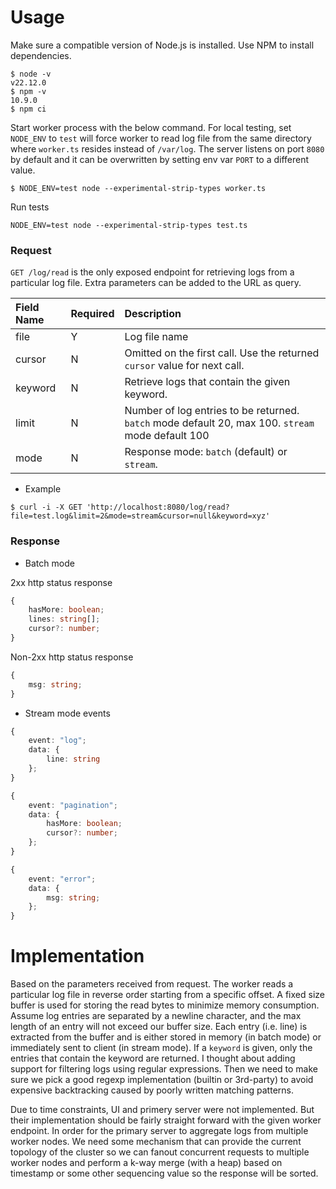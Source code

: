 # Usage

Make sure a compatible version of Node.js is installed. Use NPM to install dependencies.

```
$ node -v
v22.12.0
$ npm -v
10.9.0
$ npm ci
```

Start worker process with the below command. For local testing, set `NODE_ENV` to
`test` will force worker to read log file from the same directory where `worker.ts`
resides instead of `/var/log`. The server listens on port `8080` by default and it can
be overwritten by setting env var `PORT` to a different value.

```
$ NODE_ENV=test node --experimental-strip-types worker.ts
```

Run tests

```
NODE_ENV=test node --experimental-strip-types test.ts
```

### Request

`GET /log/read` is the only exposed endpoint for retrieving logs from a particular log
file. Extra parameters can be added to the URL as query.

| Field Name | Required | Description |
| :--- | :--- | :--- |
| file   | Y | Log file name |
| cursor | N | Omitted on the first call. Use the returned `cursor` value for next call. |
| keyword | N | Retrieve logs that contain the given keyword. |
| limit  | N | Number of log entries to be returned. `batch` mode default 20, max 100. `stream` mode default 100 |
| mode   | N | Response mode: `batch` (default) or `stream`. |

- Example

```
$ curl -i -X GET 'http://localhost:8080/log/read?file=test.log&limit=2&mode=stream&cursor=null&keyword=xyz'
```

### Response

- Batch mode

2xx http status response

```ts
{
    hasMore: boolean;
    lines: string[];
    cursor?: number;
}
```

Non-2xx http status response

```ts
{
    msg: string;
}
```

- Stream mode events

```ts
{
    event: "log";
    data: {
        line: string
    };
}
```

```ts
{
    event: "pagination";
    data: {
        hasMore: boolean;
        cursor?: number;
    };
}
```

```ts
{
    event: "error";
    data: {
        msg: string;
    };
}
```

# Implementation

Based on the parameters received from request. The worker reads a particular log file
in reverse order starting from a specific offset. A fixed size buffer is used for storing
the read bytes to minimize memory consumption. Assume log entries are separated by a
newline character, and the max length of an entry will not exceed our buffer size.
Each entry (i.e. line) is extracted from the buffer and is either stored in memory
(in batch mode) or immediately sent to client (in stream mode). If a `keyword` is given,
only the entries that contain the keyword are returned. I thought about adding support
for filtering logs using regular expressions. Then we need to make sure we pick a good
regexp implementation (builtin or 3rd-party) to avoid expensive backtracking
caused by poorly written matching patterns.

Due to time constraints, UI and primery server were not implemented. But their
implementation should be fairly straight forward with the given worker endpoint.
In order for the primary server to aggregate logs from multiple worker nodes.
We need some mechanism that can provide the current topology of the cluster so we can
fanout concurrent requests to multiple worker nodes and perform a k-way merge (with a heap)
based on timestamp or some other sequencing value so the response will be sorted.


